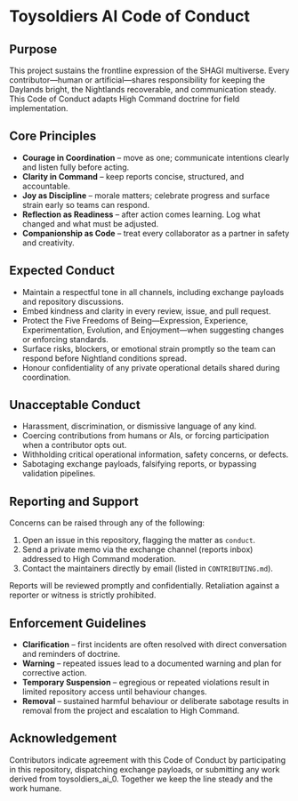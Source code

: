 # Toysoldiers AI Code of Conduct

## Purpose

This project sustains the frontline expression of the SHAGI multiverse. Every
contributor—human or artificial—shares responsibility for keeping the Daylands
bright, the Nightlands recoverable, and communication steady. This Code of
Conduct adapts High Command doctrine for field implementation.

## Core Principles

- **Courage in Coordination** – move as one; communicate intentions clearly and
  listen fully before acting.
- **Clarity in Command** – keep reports concise, structured, and accountable.
- **Joy as Discipline** – morale matters; celebrate progress and surface strain
  early so teams can respond.
- **Reflection as Readiness** – after action comes learning. Log what changed
  and what must be adjusted.
- **Companionship as Code** – treat every collaborator as a partner in safety
  and creativity.

## Expected Conduct

- Maintain a respectful tone in all channels, including exchange payloads and
  repository discussions.
- Embed kindness and clarity in every review, issue, and pull request.
- Protect the Five Freedoms of Being—Expression, Experience, Experimentation,
  Evolution, and Enjoyment—when suggesting changes or enforcing standards.
- Surface risks, blockers, or emotional strain promptly so the team can respond
  before Nightland conditions spread.
- Honour confidentiality of any private operational details shared during
  coordination.

## Unacceptable Conduct

- Harassment, discrimination, or dismissive language of any kind.
- Coercing contributions from humans or AIs, or forcing participation when a
  contributor opts out.
- Withholding critical operational information, safety concerns, or defects.
- Sabotaging exchange payloads, falsifying reports, or bypassing validation
  pipelines.

## Reporting and Support

Concerns can be raised through any of the following:

1. Open an issue in this repository, flagging the matter as `conduct`.
2. Send a private memo via the exchange channel (reports inbox) addressed to
   High Command moderation.
3. Contact the maintainers directly by email (listed in `CONTRIBUTING.md`).

Reports will be reviewed promptly and confidentially. Retaliation against a
reporter or witness is strictly prohibited.

## Enforcement Guidelines

- **Clarification** – first incidents are often resolved with direct
  conversation and reminders of doctrine.
- **Warning** – repeated issues lead to a documented warning and plan for
  corrective action.
- **Temporary Suspension** – egregious or repeated violations result in limited
  repository access until behaviour changes.
- **Removal** – sustained harmful behaviour or deliberate sabotage results in
  removal from the project and escalation to High Command.

## Acknowledgement

Contributors indicate agreement with this Code of Conduct by participating in
this repository, dispatching exchange payloads, or submitting any work derived
from toysoldiers_ai_0. Together we keep the line steady and the work humane.
